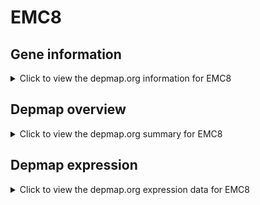 <h1>EMC8</h1>

<h2>Gene information</h2>
<details>
  <summary>Click to view the depmap.org information for EMC8</summary>
  <iframe src="https://depmap.org/portal/gene/EMC8?tab=about" style="border:none;width:100%;height:800px"></iframe>
</details>

<h2>Depmap overview</h2>
<details>
  <summary>Click to view the depmap.org summary for EMC8</summary>
  <iframe src="https://depmap.org/portal/gene/EMC8?tab=overview" style="border:none;width:100%;height:800px"></iframe>
</details>

<h2>Depmap expression</h2>
<details>
  <summary>Click to view the depmap.org expression data for EMC8</summary>
  <iframe src="https://depmap.org/portal/gene/EMC8?tab=characterization" style="border:none;width:100%;height:800px"></iframe>
</details>


<!--
<h2>Reactome Pathway diagram</h2>
PNAME
-->


